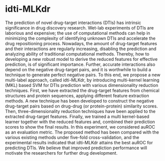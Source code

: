 # idti-MLKdr
The prediction of novel drug-target interactions (DTIs) has intrinsic significance in drug discovery research. Wet-lab experiments of DTIs are laborious and expensive; the use of computational methods can help in minimizing the complexity of identifying unknown DTIs and accelerate the drug repositioning process. Nowadays, the amount of drug-target features and their interactions are regularly increasing, disabling the prediction and analyzing ability of traditional computational methods. Thereby, how to developing a new robust model to derive the reduced features for effective prediction, is of significant importance. Further, accurate interactions also depend on the negative drug-target pairs, and it is worthwhile to build a technique to generate perfect negative pairs. To this end, we propose a new multi-label approach, called idti-MLKdr, by introducing multi-kernel learning (MKL) based SVM for DTIs prediction with various dimensionality reduction techniques. First, we have extracted the drug-target features from chemical structures and protein sequences, applying different feature extraction methods. A new technique has been developed to construct the negative drug-target pairs based on drug-drug (or protein-protein) similarity scores. Then, three-dimensionality reduction techniques have been applied to the extracted drug-target features. Finally, we trained a multi kernel-based learner together with the reduced features and, combined their prediction scores to show the final results. In this experiment, we considered auROC as an evaluation metric. The proposed method has been compared with the various existing methods under five-fold cross-validation, and the experimental results indicated that idti-MLKdr attains the best auROC for predicting DTIs. We believe that improved prediction performance will motivate the researchers for further drug development.
